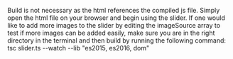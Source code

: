 Build is not necessary as the html references the compiled js file. Simply open the html file on your browser and begin using the slider.
If one would like to add more images to the slider by editing the imageSource array to test if more images can be added easily, make sure you are in the right directory in the terminal and then build by running the following command: tsc slider.ts --watch --lib "es2015, es2016, dom"
